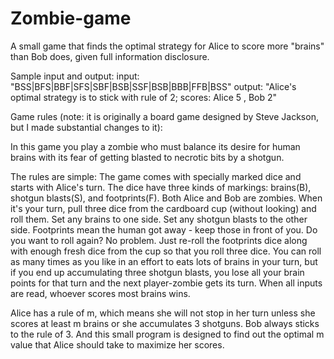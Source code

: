 # Zombie-game
A small game that finds the optimal strategy for Alice to score more "brains" than Bob does, given full information disclosure.

Sample input and output: 
input: "BSS|BFS|BBF|SFS|SBF|BSB|SSF|BSB|BBB|FFB|BSS"
output: "Alice's optimal strategy is to stick with rule of  2;
               scores: Alice 5 , Bob 2"

Game rules (note: it is originally a board game designed by Steve Jackson, but I made substantial changes to it):

In this game you play a zombie who must balance its desire for human brains with its fear of getting blasted to necrotic bits by a shotgun.

The rules are simple: The game comes with specially marked dice and starts with Alice's turn. The dice have three kinds of markings: brains(B), shotgun blasts(S), and footprints(F). Both Alice and Bob are zombies. When it's your turn, pull three dice from the cardboard cup (without looking) and roll them. Set any brains to one side. Set any shotgun blasts to the other side. Footprints mean the human got away - keep those in front of you. Do you want to roll again? No problem. Just re-roll the footprints dice along with enough fresh dice from the cup so that you roll three dice. You can roll as many times as you like in an effort to eats lots of brains in your turn, but if you end up accumulating three shotgun blasts, you lose all your brain points for that turn and the next player-zombie gets its turn. When all inputs are read, whoever scores most brains wins.

Alice has a rule of m, which means she will not stop in her turn unless she scores at least m brains or she accumulates 3 shotguns. Bob always sticks to the rule of 3. And this small program is designed to find out the optimal m value that Alice should take to maximize her scores.
